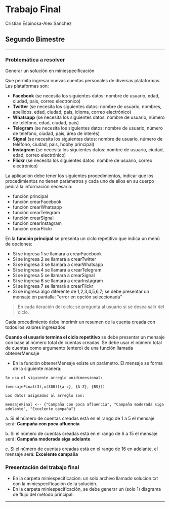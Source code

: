 # Trabajo Final
Cristian Espinosa-Alex Sanchez
## Segundo Bimestre

***

### Problemática a resolver

Generar un solución en miniespecificación

Que permita ingresar nuevas cuentas personales de diversas plataformas. Las plataformas son:

- **Facebook** (se necesita los siguientes datos: nombre de usuario, edad, ciudad, pais, correo electrónico)
- **Twitter** (se necesita los siguientes datos: nombre de usuario, nombres, apellidos, edad, ciudad, pais, idioma, correo electrónico)
- **Whatsapp** (se necesita los siguientes datos: nombre de usuario, número de teléfono, edad, ciudad, pais)
- **Telegram** (se necesita los siguientes datos: nombre de usuario, número de teléfono, ciudad, pais, área de interés)
- **Signal** (se necesita los siguientes datos: nombre de usuario, número de teléfono, ciudad, pais, hobby principal)
- **Instagram** (se necesita los siguientes datos: nombre de usuario, ciudad, edad, correo electrónico)
- **Flickr** (se necesita los siguientes datos: nombre de usuario, correo electrónico)

La aplicación debe tener los siguientes procedimientos, indicar que los procedimientos no tienen parámetros y cada uno de ellos en su cuerpo pedirá la información necesaria:

- función principal
- función crearFacebook
- función crearWhatsapp
- función crearTelegram
- función crearSignal
- función crearInstagram
- función crearFlickr

En la **función principal** se presenta un ciclo repetitivo que indica un menú de opciones:

- Si se ingresa 1 se llamará a crearFacebook
- Si se ingresa 2 se llamará a crearTwitter
- Si se ingresa 3 se llamará a crearWhatsapp
- Si se ingresa 4 se llamará a crearTelegram
- Si se ingresa 5 se llamará a crearSignal
- Si se ingresa 6 se llamará a crearInstagram
- Si se ingresa 7 se llamará a crearFlickr
- Si se ingresa algo diferente de 1,2,3,4,5,6,7; se debe presentar un mensaje en pantalla: "error en opción seleccionada"

>En cada iteración del ciclo; se pregunta al usuario si se desea salir del ciclo.

Cada procedimiento debe imprimir un resumen de la cuenta creada con todos los valores ingresados

**Cuando el usuario termina el ciclo repetitivo** se debe presentar un mensaje con base al número total de cuentas creadas. Se debe usar el número total de cuentas como argumento (entero) de una función llamada obtenerMensaje

- En la función obtenerMensaje existe un parámetro. El mensaje se forma de la siguiente manera:
```
Se usa el siguiente arreglo unidimensional:  

(mensajeFinal(3),x(300)[{a-z}, {A-Z}, {BS}])

Los datos asignados al arreglo son:

mensajeFinal <-- {"Campaña con poca afluencia", "Campaña moderada siga adelante", "Excelente campaña"}
```

a. Si el número de cuentas creadas está en el rango de 1 a 5 el mensaje será: **Campaña con poca afluencia**

b. Si el número de cuentas creadas está en el rango de 6 a 15 el mensaje será: **Campaña moderada siga adelante**

c. Si el número de cuentas creadas está en el rango de 16 en adelante, el mensaje será: **Excelente campaña**

### Presentación del trabajo final
- En la carpeta miniespecificacion: un solo archivo llamado solucion.txt con la miniespecificación de la solución.
- En la carpeta miniespecificación, se debe generar un (solo 1) diagrama de flujo del método principal.


***
